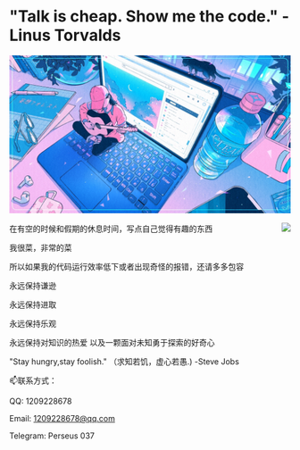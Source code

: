 <div align="center">
  <a href="https://github.com/Perseus037">
  </a>
</div>

# "Talk is cheap. Show me the code." -Linus Torvalds

[![](https://github.com/Perseus037/data/blob/master/computer.jpg)](https://github.com/Perseus037)

<a href="https://github.com/Perseus037">
  <img align="right" src="https://github-readme-stats.vercel.app/api?username=Perseus037&show_icons=true&icon_color=ffca28&title_color=ffa000" />
</a>

在有空的时候和假期的休息时间，写点自己觉得有趣的东西

我很菜，非常的菜

所以如果我的代码运行效率低下或者出现奇怪的报错，还请多多包容

永远保持谦逊

永远保持进取

永远保持乐观

永远保持对知识的热爱 以及一颗面对未知勇于探索的好奇心

"Stay hungry,stay foolish." （求知若饥，虚心若愚.) -Steve Jobs

📫联系方式：

QQ: 1209228678      

Email: 1209228678@qq.com  
    
Telegram: Perseus 037

</a>
